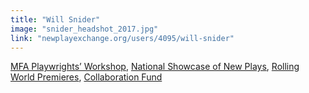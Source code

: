 ```yaml
---
title: "Will Snider"
image: "snider_headshot_2017.jpg"
link: "newplayexchange.org/users/4095/will-snider"
---
```


[MFA Playwrights’ Workshop](/programs/mfa-playwrights-workshop), [National Showcase of New Plays](/programs/national-showcase-of-new-plays), [Rolling World Premieres](/programs/rolling-world-premieres), [Collaboration Fund](/programs/collaboration-fund) 
